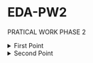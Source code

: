 # EDA-PW2

PRATICAL WORK PHASE 2

<details>

<summary>First Point</summary>

### "Definição de uma estrutura de dados dinâmica para representação da localização de um conjunto de clientes e meios de mobilidade elétrica, recorrendo a um grafo;"

Our approach:

  ![STRUCT GRAPH](https://github.com/dpinto-xbin/EDA-PW2/assets/90906538/29a14f25-1e4d-4728-8e9a-e1461d20ae90)
  
  
| Nodes  | Latitude | Longitude |
| ------------- | ------------- | ------------- |
| A  | 41.536719  | -8.627301  |
| B  | 41.537748  | -8.622770  |
| C  | 41.537628  | -8.621906  |
| D  | 41.531540  | -8.618960  |
| E  | 41.452470  | -8.562170  |
| F  | 41.494751  | -8.644610  |

  ### Non-oriented graph with weights (distance)
![GRAPH](https://github.com/dpinto-xbin/EDA-PW2/assets/90906538/1cf5e227-786d-46a6-b7cf-ff8eb017ebb3)


</details>

<details>

<summary>Second Point</summary>

### "Armazenamento/leitura dos dados em ficheiro de texto (valores de simulação) e binários (preservar dados)."  
  

```
void writeNodeToFile(Node* nodes_head) {
    FILE* file = fopen("nodes.bin", "wb");
    Node* current = nodes_head;
    while (current != NULL) {
        fwrite(current, sizeof(Node), 1, file);
        current = current->next;
    }
    fclose(file);
}
```


</details>



